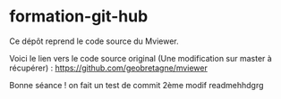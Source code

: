 # formation-git-hub

Ce dépôt reprend le code source du Mviewer.

Voici le lien vers le code source original (Une modification sur master à récupérer) : 
https://github.com/geobretagne/mviewer


Bonne séance !
on fait un test de commit
2ème modif readmehhdgrg
